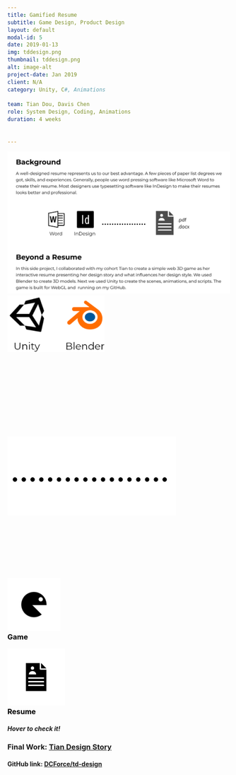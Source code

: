 ```yaml
---
title: Gamified Resume
subtitle: Game Design, Product Design
layout: default
modal-id: 5
date: 2019-01-13
img: tddesign.png
thumbnail: tddesign.png
alt: image-alt
project-date: Jan 2019
client: N/A
category: Unity, C#, Animations

team: Tian Dou, Davis Chen
role: System Design, Coding, Animations
duration: 4 weeks


---
```

<style>
    @import url(css/card-flip-css.css);
</style>
<div class="container">
<div class="row">
    <span >
        <img class="img-responsive center-block" style="width: 80vw;" src="img/portfolio/TDDesign-XD-1.png" alt="Background">
    </span>
</div> <!-- row XD-1 -->
<div class="row">
    <div class="col-sm-5" style="height: 320px;">
        <div class="vertical-align-center">
            <img class="img-responsive center-block" src="img/portfolio/group-47.png" style="width: 220px;" alt="Unity and Blender">
        </div>
    </div> <!-- Game as Resume -->
    <div class="col-sm-2" style="height: 320px;">
        <div class="vertical-align-center">
            <img class="img-responsive center-block" src="img/portfolio/group-48.png" alt="‧‧‧‧‧‧‧">
        </div>
    </div>
    <div class="col-sm-5" >
        <div class="flip-container" ontouchstart="this.classList.toggle('hover');">
            <div class="flipper">
                <div class="front">
                    <!-- front content -->
                    <div>
                        <img src="img/portfolio/game-1.png" width="120vw" height="120vh" style="margin-bottom: 0px;">
                        <h3 style="color: black; margin-top: 0px;">Game</h3>
                    </div>
                </div>
                <div class="back">
                    <!-- back content -->
                    <div>
                        <img src="img/portfolio/resume-1.png" width="130vw" height="130vh" style="margin-bottom: 0px;">
                        <h3 style="color: black; margin-top: 0px;">Resume</h3>
                    </div>    
                </div>
            </div>
        </div>
        <h5 class="service-heading">Hover to check it!</h5>
    </div> <!-- the card -->
</div> <!-- row card and content-->
<div class="row">
    <h3 class="service-heading">Final Work: <a href="https://dcforce.github.io/td-design/tian-design-story/" target="_blank">Tian Design Story</a></h3>
    <h4 class="service-heading">GitHub link: <a href="https://github.com/DCForce/td-design" target="_blank">DCForce/td-design</a></h4>
</div> <!-- row work link -->
</div> <!-- container-fluid -->